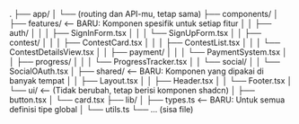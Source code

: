 .
├── app/
│   └── (routing dan API-mu, tetap sama)
├── components/
│   ├── features/             <-- BARU: Komponen spesifik untuk setiap fitur
│   │   ├── auth/
│   │   │   ├── SignInForm.tsx
│   │   │   └── SignUpForm.tsx
│   │   ├── contest/
│   │   │   ├── ContestCard.tsx
│   │   │   ├── ContestList.tsx
│   │   │   └── ContestDetailsView.tsx
│   │   ├── payment/
│   │   │   └── PaymentSystem.tsx
│   │   ├── progress/
│   │   │   └── ProgressTracker.tsx
│   │   └── social/
│   │       └── SocialOAuth.tsx
│   ├── shared/               <-- BARU: Komponen yang dipakai di banyak tempat
│   │   ├── Layout.tsx
│   │   ├── Header.tsx
│   │   └── Footer.tsx
│   └── ui/                   <-- (Tidak berubah, tetap berisi komponen shadcn)
│       ├── button.tsx
│       └── card.tsx
├── lib/
│   ├── types.ts              <-- BARU: Untuk semua definisi tipe global
│   └── utils.ts
└── ... (sisa file)
